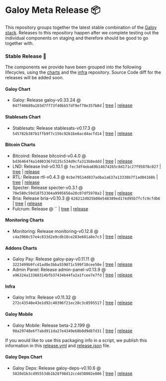 # Galoy Meta Release 📦

This repository groups together the latest stable combination of the [Galoy stack](https://github.com/GaloyMoney/awesome-galoy#tech-components).
Releases to this repository happen after we complete testing out the individual components on staging and therefore should be good to go together with.

### Stable Release 🎉

The components we provide have been grouped into the following lifecycles, using the [charts](https://github.com/GaloyMoney/charts) and the [infra](https://github.com/GaloyMoney/galoy-infra) repository.
Source Code diff for the releases will be added soon.

#### Galoy Chart
- Galoy: Release galoy-v0.33.24 @ `047f40689a103d7ff73f40bb57df9ef70e357b8d` | [tree](https://github.com/GaloyMoney/charts/tree/047f40689a103d7ff73f40bb57df9ef70e357b8d/charts/galoy) | [release](https://github.com/GaloyMoney/charts/releases/tag/galoy-v0.33.24)

#### Stablesats Chart
- Stablesats: Release stablesats-v0.17.3 @ `545782b387b1ffb9f7c156c92b1be6acd4acfd14` | [tree](https://github.com/GaloyMoney/charts/tree/545782b387b1ffb9f7c156c92b1be6acd4acfd14/charts/stablesats) | [release](https://github.com/GaloyMoney/charts/releases/tag/stablesats-v0.17.3)

#### Bitcoin Charts
- Bitcoind: Release bitcoind-v0.4.0 @ `bd3646474a14803367d125c534d9cfa313b8eddd` | [tree](https://github.com/GaloyMoney/charts/tree/bd3646474a14803367d125c534d9cfa313b8eddd/charts/bitcoind) | [release](https://github.com/GaloyMoney/charts/releases/tag/bitcoind-v0.4.0)
- LND: Release lnd-v0.10.1 @ `fec3df4eba69b14674265c8d171c27f95078c027` | [tree](https://github.com/GaloyMoney/charts/tree/fec3df4eba69b14674265c8d171c27f95078c027/charts/lnd) | [release](https://github.com/GaloyMoney/charts/releases/tag/lnd-v0.10.1)
- RTL: Release rtl-v0.4.3 @ `0cbe79514d837adba1a637a13338b7f1ad04168b` | [tree](https://github.com/GaloyMoney/charts/tree/0cbe79514d837adba1a637a13338b7f1ad04168b/charts/rtl) | [release](https://github.com/GaloyMoney/charts/releases/tag/rtl-v0.4.3)
- Specter: Release specter-v0.3.1 @ `78e580c59d18753304a9995656a20c07df5978a2` | [tree](https://github.com/GaloyMoney/charts/tree/78e580c59d18753304a9995656a20c07df5978a2/charts/specter) | [release](https://github.com/GaloyMoney/charts/releases/tag/specter-v0.3.1)
- Bria: Release bria-v0.10.3 @ `626212d025b08e548389ed174d95b7fcfc9cfdb6` | [tree](https://github.com/GaloyMoney/charts/tree/626212d025b08e548389ed174d95b7fcfc9cfdb6/charts/bria) | [release](https://github.com/GaloyMoney/charts/releases/tag/bria-v0.10.3)
- Fulcrum: Release  @ `` | [tree](https://github.com/GaloyMoney/charts/tree//charts/fulcrum) | [release](https://github.com/GaloyMoney/charts/releases/tag/)

#### Monitoring Charts
- Monitoring: Release monitoring-v0.12.8 @ `c4a3960c57e4c833d2e9cdb18ce283e601a8e7c3` | [tree](https://github.com/GaloyMoney/charts/tree/c4a3960c57e4c833d2e9cdb18ce283e601a8e7c3/charts/monitoring) | [release](https://github.com/GaloyMoney/charts/releases/tag/monitoring-v0.12.8)

#### Addons Charts
- Galoy Pay: Release galoy-pay-v0.11.11 @ `3223499b9fcd1ad8e3bba559071c599f10cee50e` | [tree](https://github.com/GaloyMoney/charts/tree/3223499b9fcd1ad8e3bba559071c599f10cee50e/charts/galoy-pay) | [release](https://github.com/GaloyMoney/charts/releases/tag/galoy-pay-v0.11.11)
- Admin Panel: Release admin-panel-v0.13.9 @ `a96324a13368314bfb37434b44fa2a1fcee7e7fd` | [tree](https://github.com/GaloyMoney/charts/tree/a96324a13368314bfb37434b44fa2a1fcee7e7fd/charts/admin-panel) | [release](https://github.com/GaloyMoney/charts/releases/tag/admin-panel-v0.13.9)

#### Infra

- Galoy Infra: Release v0.11.32 @ `272c43540e43e1d92c40396f21ec20c3c8595517` | [tree](https://github.com/GaloyMoney/galoy-infra/tree/272c43540e43e1d92c40396f21ec20c3c8595517) | [release](https://github.com/GaloyMoney/galoy-infra/releases/tag/v0.11.32)

#### Galoy Mobile

- Galoy Mobile: Release beta-2.2.199 @ `98a29748e6f7abd911da27e4349e68b0d9d87d31` | [tree](https://github.com/GaloyMoney/galoy-mobile/tree/98a29748e6f7abd911da27e4349e68b0d9d87d31) | [release](https://github.com/GaloyMoney/galoy-mobile/releases/tag/beta-2.2.199)

If you would like to use this packaging info in a script, we publish this information in this [release.yml](./release.yml) and [release.json](./release.json) file.

#### Galoy Deps Chart
- Galoy Deps: Release galoy-deps-v0.10.6 @ `5820d1b3cd95553db1b28f98d12ccdd38002e806` | [tree](https://github.com/GaloyMoney/charts/tree/5820d1b3cd95553db1b28f98d12ccdd38002e806/charts/galoy-deps) | [release](https://github.com/GaloyMoney/charts/releases/tag/galoy-deps-v0.10.6)
